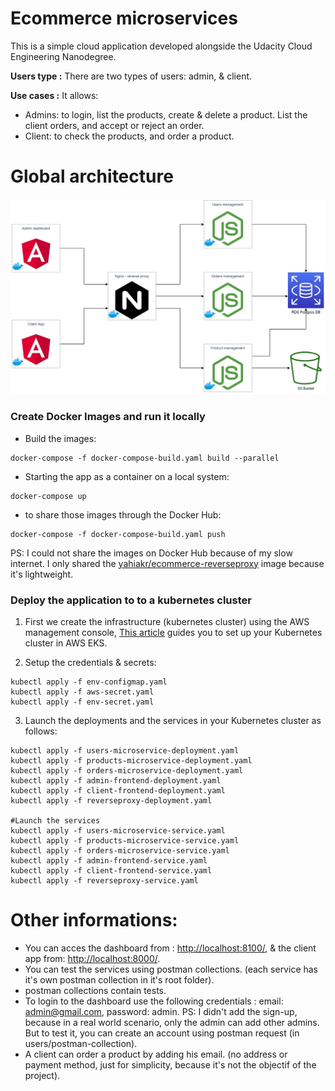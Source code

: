 # Ecommerce microservices

This is a simple cloud application developed alongside the Udacity Cloud Engineering Nanodegree.

**Users type :** There are two types of users: admin, & client.

**Use cases :** It allows:
* Admins: to login, list the products, create & delete a product. List the client orders, and accept or reject an order.
* Client: to check the products, and order a product.

# Global architecture 

![alt text](./screenshots/Architecture.jpg)

### Create Docker Images and run it locally
* Build the images:
```
docker-compose -f docker-compose-build.yaml build --parallel
```
* Starting the app as a container on a local system:
```
docker-compose up
```
* to share those images through the Docker Hub:
```
docker-compose -f docker-compose-build.yaml push
```
PS: I could not share the images on Docker Hub because of my slow internet.
I only shared the [yahiakr/ecommerce-reverseproxy](https://hub.docker.com/r/yahiakr/ecommerce-reverseproxy) image because it's lightweight.

### Deploy the application to to a kubernetes cluster

1. First we create the infrastructure (kubernetes cluster) using the AWS management console, [This article](https://medium.com/faun/create-your-first-application-on-aws-eks-kubernetes-cluster-874ee9681293) guides you to set up your Kubernetes cluster in AWS EKS.

2. Setup the credentials & secrets:
```
kubectl apply -f env-configmap.yaml
kubectl apply -f aws-secret.yaml
kubectl apply -f env-secret.yaml
```

3. Launch the deployments and the services in your Kubernetes cluster as follows:
```
kubectl apply -f users-microservice-deployment.yaml
kubectl apply -f products-microservice-deployment.yaml
kubectl apply -f orders-microservice-deployment.yaml
kubectl apply -f admin-frontend-deployment.yaml
kubectl apply -f client-frontend-deployment.yaml
kubectl apply -f reverseproxy-deployment.yaml

#Launch the services
kubectl apply -f users-microservice-service.yaml
kubectl apply -f products-microservice-service.yaml
kubectl apply -f orders-microservice-service.yaml
kubectl apply -f admin-frontend-service.yaml
kubectl apply -f client-frontend-service.yaml
kubectl apply -f reverseproxy-service.yaml
```

# Other informations:
* You can acces the dashboard from : [http://localhost:8100/](http://localhost:8100/), & the client app from: [http://localhost:8000/](http://localhost:8000/).
*	You can test the services using postman collections. (each service has it's own postman collection in it's root folder).
*	postman collections contain tests.
* To login to the dashboard use the following credentials : email: admin@gmail.com, password: admin.
PS: I didn't add the sign-up, because in a real world scenario, only the admin can add other admins. But to test it, you can create an account using postman request (in users/postman-collection).
* A client can order a product by adding his email. (no address or payment method, just for simplicity, because it's not the objectif of the project).